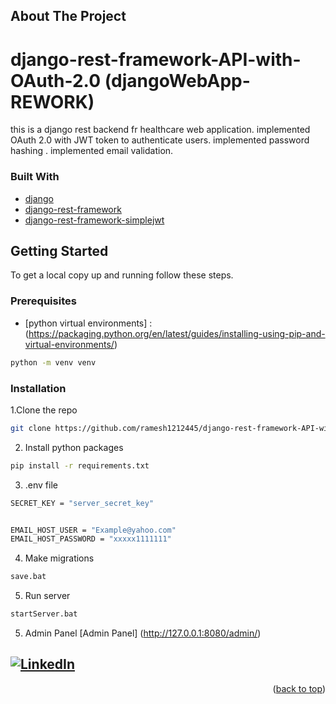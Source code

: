<div id="top"></div>



<!-- ABOUT THE PROJECT -->
## About The Project

# django-rest-framework-API-with-OAuth-2.0 (djangoWebApp-REWORK)

this is a django rest backend fr healthcare web application.
implemented OAuth 2.0 with JWT token to authenticate users.
implemented password hashing .
implemented email validation.






### Built With

* [django](https://www.djangoproject.com/)
* [django-rest-framework](https://www.django-rest-framework.org/)
* [django-rest-framework-simplejwt](https://django-rest-framework-simplejwt.readthedocs.io/)





<!-- GETTING STARTED -->
## Getting Started


To get a local copy up and running follow these steps.

### Prerequisites


* [python virtual environments] : (https://packaging.python.org/en/latest/guides/installing-using-pip-and-virtual-environments/)
```sh
python -m venv venv
```

### Installation


1.Clone the repo 
   ```sh
   git clone https://github.com/ramesh1212445/django-rest-framework-API-with-OAuth-2.0.git
   ```
2. Install python packages
```sh
pip install -r requirements.txt
```
3. .env file
```sh
SECRET_KEY = "server_secret_key"


EMAIL_HOST_USER = "Example@yahoo.com"
EMAIL_HOST_PASSWORD = "xxxxx1111111"
```
4. Make migrations
```sh
save.bat
```
5. Run server
```sh
startServer.bat
```
5. Admin Panel
[Admin Panel] (http://127.0.0.1:8080/admin/)



## [![LinkedIn][linkedin-shield]][linkedin-url]

<p align="right">(<a href="#top">back to top</a>)</p>



[linkedin-shield]: https://img.shields.io/badge/-LinkedIn-black.svg?style=for-the-badge&logo=linkedin&colorB=555
[linkedin-url]: https://www.linkedin.com/in/ramesh-shyaman-43b991203/
